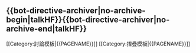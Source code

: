 {{bot-directive-archiver|no-archive-begin|talkHF}}</div></div>{{bot-directive-archiver|no-archive-end|talkHF}}<noinclude><div>
----
[[Category:討論模板|{{PAGENAME}}]]
[[Category:摺疊模板|{{PAGENAME}}]]
</noinclude>